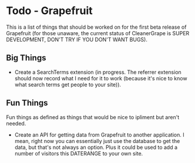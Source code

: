 # Todo - Grapefruit

This is a list of things that should be worked on for the first beta release of Grapefruit
(for those unaware, the current status of CleanerGrape is SUPER DEVELOPMENT, DON'T TRY IF YOU
DON'T WANT BUGS).

## Big Things

 * Create a SearchTerms extension (in progress. The referrer extension should now record what I 
 need for it to work (because it's nice to know what search terms get people to your site)).

## Fun Things

Fun things as defined as things that would be nice to ipliment but aren't needed.

 * Create an API for getting data from Grapefruit to another application. I mean, right now
 you can essentially just use the database to get the data, but that's not always an option. 
 Plus it could be used to add a number of visitors this DATERANGE to your own site.